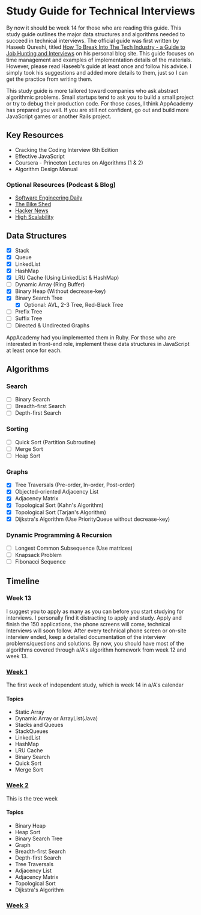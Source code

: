 # Study Guide for Technical Interviews
By now it should be week 14 for those who are reading this guide. This study
guide outlines the major data structures and algorithms needed to succeed in
technical interviews. The official guide was first written by Haseeb Qureshi,
titled [How To Break Into The Tech Industry - a Guide to Job Hunting and Interviews][haseeb]
on his personal blog site. This guide focuses on time management and examples of implementation
details of the materials. However, please read Haseeb's guide at least once and follow his
advice. I simply took his suggestions and added more details to them, just so I can
get the practice from writing them.

This study guide is more tailored toward companies who ask abstract algorithmic
problems. Small startups tend to ask you to build a small project or try to debug
their production code. For those cases, I think AppAcademy has prepared you well.
If you are still not confident, go out and build more JavaScript games or another
Rails project.

[haseeb]: http://haseebq.com/#general-study

## Key Resources
* Cracking the Coding Interview 6th Edition
* Effective JavaScript
* Coursera - Princeton Lectures on Algorithms (1 & 2)
* Algorithm Design Manual

### Optional Resources (Podcast & Blog)
* [Software Engineering Daily][daily]
* [The Bike Shed][bikeshed]
* [Hacker News][hacker]
* [High Scalability][scale]

[bikeshed]: http://bikeshed.fm/
[daily]: http://softwareengineeringdaily.com/
[scale]:http://highscalability.com/all-time-favorites/
[hacker]: https://news.ycombinator.com/

## Data Structures
- [x] Stack
- [x] Queue
- [x] LinkedList
- [x] HashMap
- [x] LRU Cache (Using LinkedList & HashMap)
- [ ] Dynamic Array (Ring Buffer)
- [x] Binary Heap (Without decrease-key)
- [x] Binary Search Tree
  - [x] Optional: AVL, 2-3 Tree, Red-Black Tree
- [ ] Prefix Tree
- [ ] Suffix Tree
- [ ] Directed & Undirected Graphs

AppAcademy had you implemented them in Ruby. For those who are interested in front-end role,
implement these data structures in JavaScript at least once for each.

## Algorithms

### Search
- [ ] Binary Search
- [ ] Breadth-first Search
- [ ] Depth-first Search

### Sorting
- [ ] Quick Sort (Partition Subroutine)
- [ ] Merge Sort
- [ ] Heap Sort

### Graphs
- [x] Tree Traversals (Pre-order, In-order, Post-order)
- [x] Objected-oriented Adjacency List
- [x] Adjacency Matrix
- [x] Topological Sort (Kahn's Algorithm)
- [x] Topological Sort (Tarjan's Algorithm)
- [x] Dijkstra's Algorithm (Use PriorityQueue without decrease-key)

### Dynamic Programming & Recursion
- [ ] Longest Common Subsequence (Use matrices)
- [ ] Knapsack Problem
- [ ] Fibonacci Sequence

## Timeline

### Week 13
I suggest you to apply as many as you can before you start studying for interviews. I personally find it distracting to apply and study. Apply and finish the 150 applications, the phone screens will come, technical Interviews
will soon follow. After every technical phone screen or on-site interview ended, keep a detailed
documentation of the interview problems/questions and solutions. By now, you should have
most of the algorithms covered through a/A's algorithm homework from week 12 and week 13.

### [Week 1][week1]
The first week of independent study, which is week 14 in a/A's calendar

#### Topics
- Static Array
- Dynamic Array or ArrayList(Java)
- Stacks and Queues
- StackQueues
- LinkedList
- HashMap
- LRU Cache
- Binary Search
- Quick Sort
- Merge Sort

[week1]:./week1.md

### [Week 2][week2]
This is the tree week

#### Topics
- Binary Heap
- Heap Sort
- Binary Search Tree
- Graph
- Breadth-first Search
- Depth-first Search
- Tree Traversals
- Adjacency List
- Adjacency Matrix
- Topological Sort
- Dijkstra's Algorithm

[week2]:./week2.md

### [Week 3][week3]

[week3]:./week3.md
